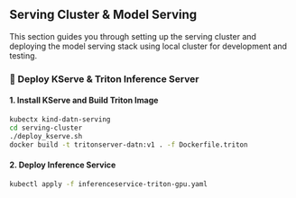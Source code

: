 

## Serving Cluster & Model Serving

This section guides you through setting up the serving cluster and deploying the model serving stack using local cluster for development and testing.


### 🧩 Deploy KServe & Triton Inference Server

#### 1. Install KServe and Build Triton Image

```bash
kubectx kind-datn-serving
cd serving-cluster
./deploy_kserve.sh
docker build -t tritonserver-datn:v1 . -f Dockerfile.triton
```

#### 2. Deploy Inference Service

```bash
kubectl apply -f inferenceservice-triton-gpu.yaml
```